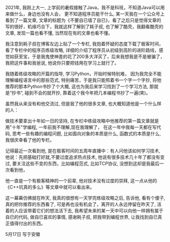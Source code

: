 2021年, 我刚上大一, 上学前的暑假接触了Java，我不是科班，不知道Java可以用来做什么，身边也没有人会， 更不知道程序员能干什么, 某一天我在一个公众号上看到了一篇文章, 文章的标题为《不要自已墙了自已》，看了之后只是觉得文章的写的很好，机缘巧合下，我就这样了解到了耗子叔, 也了解了酷壳，我翻看酷壳的文章, 发现一篇也看不懂, 当然现在有的文章也看不懂。 

我注意到耗子叔在博客左边上贴了一个专栏, 我抱着怀疑的态度下载了极客时间，看了专栏中的程序员练级攻略, 详细的介绍了程序员从初级到高阶的进阶路线，感觉如获至宝，于是我鬼使神差的花了200多大洋买了，后来我想我是不是被骗了，我把这件事和我爸说, 他说你只要把钱用在学习上就行了。

我随着练级攻略的开篇的指导, 学习Python，开始时候特别难， 因为我完全不能理解编程语言中的那些范式, 特别痛苦，于是我只能照着书一个字一个字抄, 将他推荐的那本Python书抄了个大概,  这也为我后来学习找到了一个学习方法, 那就是“抄书“, 碰到不会的就开抄, 靠着这个我今年把几本编程书抄了一遍(笑)。

虽然我从来没有和他交流过, 但是我了他的很多文章, 也大概知道他是一个什么样的人：

做技术要拿出十年如一日的坚持, 在专栏中练级攻略中他推荐的第一篇文章就是用"十年"学编程, 一年前我不理解,现在我理解了， 在这一年中我每一天都在写代码, 思考一些有趣的编程问题, 比如面向对象的本质是什么, 函数式的本质是什么, 我很庆幸看了他的专栏。

记得最近一次看到他, 是在极客时间的五周年直播中：有人问他该如何学习技术, 他说：先把基础打好就,不要过度追求热点技术, 他说有很多技术几十年了都没有变过, 要关注这些不变的东西，比如编程范式, 比如TCP协议, 没想到这却是我最后一次看到他，

他一直是一个有极客精神的一个前辈, 他对技术没有过度的崇拜, 这一点从他的《C++坑真的多么》等文章中就可以看出来。

这一幕幕仿佛就在昨天, 我真的很想有一天学完练级攻略之后, 告诉他, 看有个傻子, 真的把你推荐的东西看了, 可是再也没有机会了，离开的人永远停留在昨天了, 活着的人应该带着它们的想法活下去, 我希望未来的某一天中可以向他一样拥有属于自已的代码, 做自已喜欢的事情, 感谢耗子叔, 把我带到编程世界, 让我找到自已真正值得付出的东西。

5月17日  写于安徽 